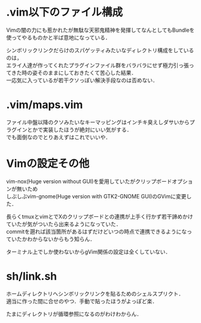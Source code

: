 # .vim以下のファイル構成

Vimの闇の力にも惹かれたが無駄な天邪鬼精神を発揮してなんとしてもBundleを使ってやるものかと半ば意地になっている．<br>

シンボリックリンクだらけのスパゲッティみたいなディレクトリ構成をしているのは，<br>
エライ人達が作ってくれたプラグインファイル群をバラバラにせず極力引っ張ってきた時の姿そのままにしておきたくて苦心した結果．<br>
一応気に入っているが若干クソっぽい解決手段なのは否めない．<br>

# .vim/maps.vim

ファイル中盤以降のクソみたいなキーマッピングはインチキ臭えしダサいからプラグインとかで実装したほうが絶対にいい気がする．<br>
でも面倒なのでとりあえずはこれでいいや．<br>

# Vimの設定その他

vim-nox(Huge version without GUI)を愛用していたがクリップボードオプションが無いため<br>
しぶしぶvim-gnome(Huge version with GTK2-GNOME GUI)のGVimに変更した．<br>

長らくtmuxとvimとでXのクリップボードとの連携が上手く行かず若干諦めかけていたが気がついたら出来るようになっていた．<br>
commitを遡れば該当箇所があるはずだけどいつの時点で連携できるようになっていたかわからないからもう知らん．<br>

ターミナル上でしか使わないからgVim関係の設定は全くしていない．<br>

# sh/link.sh

ホームディレクトリへシンボリックリンクを貼るためのシェルスプリクト．<br>
適当に作った間に合せのやつ．手動で貼ったほうがよっぽど楽．<br>

たまにディレクトリが循環参照になるのがわけわからん．<br>


